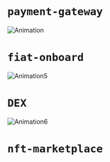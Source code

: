 # `payment-gateway`
![Animation](https://user-images.githubusercontent.com/52806204/167530467-027e670d-3e46-41df-8bdb-30c2aca4d697.gif)
# `fiat-onboard`
![Animation5](https://user-images.githubusercontent.com/52806204/167761505-05fa1b1e-35bc-4bd2-8b32-7289e715ade8.gif)
# `DEX`
![Animation6](https://user-images.githubusercontent.com/52806204/167957215-f5aa8f99-1ab8-4f65-993d-3e75d0684030.gif)
# `nft-marketplace`
